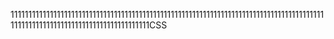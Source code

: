 1111111111111111111111111111111111111111111111111111111111111111111111111111111111111111111111111111111111111111111111111111111CSS
